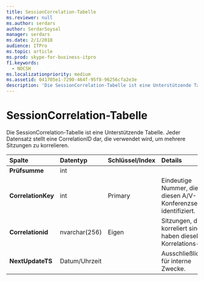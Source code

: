 ```yaml
---
title: SessionCorrelation-Tabelle
ms.reviewer: null
ms.author: serdars
author: SerdarSoysal
manager: serdars
ms.date: 2/1/2018
audience: ITPro
ms.topic: article
ms.prod: skype-for-business-itpro
f1.keywords:
  - NOCSH
ms.localizationpriority: medium
ms.assetid: 041705e1-7290-464f-95f8-96256cfa2e3e
description: 'Die SessionCorrelation-Tabelle ist eine Unterstützende Tabelle. Jeder Datensatz stellt eine CorrelationID dar, die verwendet wird, um mehrere Sitzungen zu korrelieren.'
---
```


# <a name="sessioncorrelation-table"></a>SessionCorrelation-Tabelle
 
Die SessionCorrelation-Tabelle ist eine Unterstützende Tabelle. Jeder Datensatz stellt eine CorrelationID dar, die verwendet wird, um mehrere Sitzungen zu korrelieren. 
  
|**Spalte**|**Datentyp**|**Schlüssel/Index**|**Details**|
|:-----|:-----|:-----|:-----|
|**Prüfsumme** <br/> |int  <br/> |||
|**CorrelationKey** <br/> |int  <br/> |Primary  <br/> |Eindeutige Nummer, die diesen A/V-Konferenzserver identifiziert.  <br/> |
|**Correlationid** <br/> |nvarchar(256)  <br/> |Eigen  <br/> |Sitzungen, die korreliert sind, haben dieselbe Korrelations-ID.  <br/> |
|**NextUpdateTS** <br/> |Datum/Uhrzeit  <br/> | <br/> |Ausschließlich für interne Zwecke.  <br/> |
   

